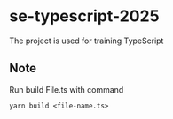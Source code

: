 # se-typescript-2025
The project is used for training TypeScript

## Note

Run build File.ts with command
```shell
yarn build <file-name.ts>
```